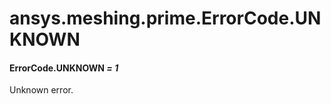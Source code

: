 <a id="ansys-meshing-prime-errorcode-unknown"></a>

# ansys.meshing.prime.ErrorCode.UNKNOWN

<a id="ansys.meshing.prime.ErrorCode.UNKNOWN"></a>

#### ErrorCode.UNKNOWN *= 1*

Unknown error.

<!-- !! processed by numpydoc !! -->
